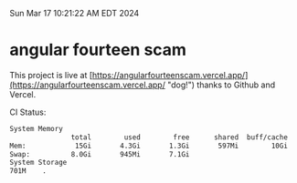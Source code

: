 Sun Mar 17 10:21:22 AM EDT 2024

# angular fourteen scam


This project is live at [https://angularfourteenscam.vercel.app/](https://angularfourteenscam.vercel.app/ "dog!") thanks to Github and Vercel.

CI Status: 

```bash
System Memory
               total        used        free      shared  buff/cache   available
Mem:            15Gi       4.3Gi       1.3Gi       597Mi        10Gi        10Gi
Swap:          8.0Gi       945Mi       7.1Gi
System Storage
701M	.
```
